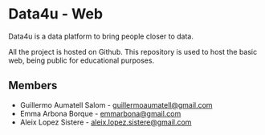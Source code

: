 # Data4u - Web

Data4u is a data platform to bring people closer to data. 

All the project is hosted on Github.
This repository is used to host the basic web, being public for educational purposes.

## Members

- Guillermo Aumatell Salom - <guillermoaumatell@gmail.com>
- Emma Arbona Borque - <emmarbona@gmail.com>
- Aleix Lopez Sistere - <aleix.lopez.sistere@gmail.com>



